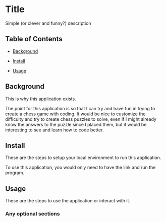 # Title

Simple (or clever and funny?) description


## Table of Contents

- [Background](#background)

- [Install](#install)

- [Usage](#usage)

## Background

This is why this application exists.

The point for this application is so that I can try and have fun in trying to create a chess game with coding. It would be nice to customize the difficulty and try to create chess puzzles to solve, even if I might already know the answers to the puzzle since I placed them, but it would be interesting to see and learn how to code better.

## Install
These are the steps to setup your local environment to run this application.

To use this application, you would only need to have the link and run the program.

## Usage

These are the steps to use the application or interact with it.


### Any optional sections